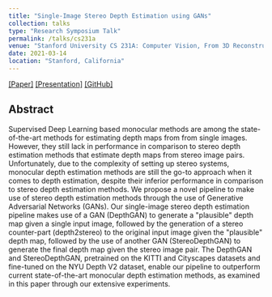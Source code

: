 ```yaml
---
title: "Single-Image Stereo Depth Estimation using GANs"
collection: talks
type: "Research Symposium Talk"
permalink: /talks/cs231a
venue: "Stanford University CS 231A: Computer Vision, From 3D Reconstruction to Recognition, 2021"
date: 2021-03-14
location: "Stanford, California"
---
```

[[Paper]](https://sharanramjee.github.io/files/projects/cs231a.pdf)
[[Presentation]](https://sharanramjee.github.io/files/talks/cs231a.pdf)
[[GitHub]](https://github.com/sharanramjee/single-image-stereo-depth-estimation)

## Abstract
Supervised Deep Learning based monocular methods are among the state-of-the-art methods for estimating depth maps from from single images. However, they still lack in performance in comparison to stereo depth estimation methods that estimate depth maps from stereo image pairs. Unfortunately, due to the complexity of setting up stereo systems, monocular depth estimation methods are still the go-to approach when it comes to depth estimation, despite their inferior performance in comparison to stereo depth estimation methods. We propose a novel pipeline to make use of stereo depth estimation methods through the use of Generative Adversarial Networks (GANs). Our single-image stereo depth estimation pipeline makes use of a GAN (DepthGAN) to generate a "plausible" depth map given a single input image, followed by the generation of a stereo counter-part (depth2stereo) to the original input image given the "plausible" depth map, followed by the use of another GAN (StereoDepthGAN) to generate the final depth map given the stereo image pair. The DepthGAN and StereoDepthGAN, pretrained on the KITTI and Cityscapes datasets and fine-tuned on the NYU Depth V2 dataset, enable our pipeline to outperform current state-of-the-art monocular depth estimation methods, as examined in this paper through our extensive experiments.
